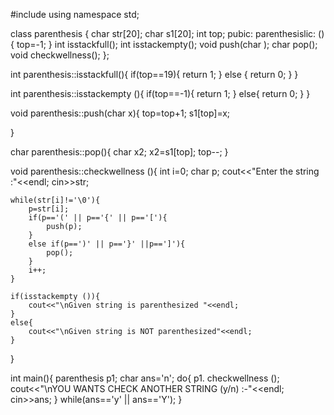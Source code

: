 #include<iostream>
using namespace std;

class parenthesis {
    char str[20];
    char s1[20];
    int top;
    pubic:
parenthesislic:
    (){
        top=-1;
    }
    int isstackfull();
    int isstackempty();
    void push(char );
    char pop();
    void checkwellness();
};

int parenthesis::isstackfull(){
    if(top==19){
        return 1;
    }
    else {
        return 0;
    }
}


int parenthesis::isstackempty (){
    if(top==-1){
        return 1;
    }
    else{
        return 0;
    }
}

void parenthesis::push(char x){
    top=top+1;
    s1[top]=x;
    
}


char parenthesis::pop(){
    char x2;
    x2=s1[top];
    top--;
}

void parenthesis::checkwellness (){
    int i=0;
    char p;
    cout<<"Enter the string :"<<endl;
    cin>>str;
    
    while(str[i]!='\0'){
        p=str[i];
        if(p=='(' || p=='{' || p=='['){
            push(p);
        }
        else if(p==')' || p=='}' ||p==']'){
            pop();
        }
        i++;
    }
    
    if(isstackempty ()){
        cout<<"\nGiven string is parenthesized "<<endl;
    }
    else{
        cout<<"\nGiven string is NOT parenthesized"<<endl;
    }
}


int main(){
    parenthesis p1;
    char ans='n';
    do{
        p1. checkwellness ();
        cout<<"\nYOU WANTS CHECK ANOTHER STRING (y/n) :-"<<endl;
        cin>>ans;
    }
    while(ans=='y' || ans=='Y');
}
